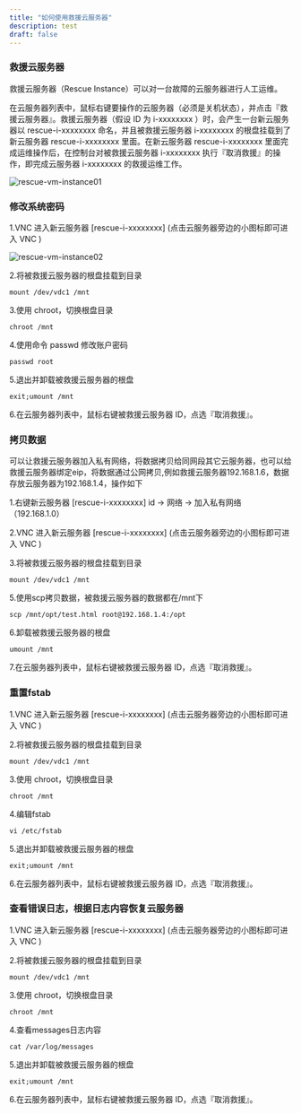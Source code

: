 ```yaml
---
title: "如何使用救援云服务器"
description: test
draft: false
---
```


### 救援云服务器

救援云服务器（Rescue Instance）可以对一台故障的云服务器进行人工运维。

在云服务器列表中，鼠标右键要操作的云服务器（必须是关机状态），并点击『救援云服务器』。救援云服务器（假设 ID 为 i-xxxxxxxx ）时，会产生一台新云服务器以 rescue-i-xxxxxxxx 命名，并且被救援云服务器 i-xxxxxxxx 的根盘挂载到了新云服务器 rescue-i-xxxxxxxx 里面。在新云服务器 rescue-i-xxxxxxxx 里面完成运维操作后，在控制台对被救援云服务器 i-xxxxxxxx 执行『取消救援』的操作，即完成云服务器 i-xxxxxxxx 的救援运维工作。

![rescue-vm-instance01](/compute/vm/_images/rescue-vm-instance01.png)



### 修改系统密码

1.VNC 进入新云服务器 [rescue-i-xxxxxxxx] (点击云服务器旁边的小图标即可进入 VNC )



![rescue-vm-instance02](/compute/vm/_images/rescue-vm-instance02.png)

2.将被救援云服务器的根盘挂载到目录

```
mount /dev/vdc1 /mnt
```

3.使用 chroot，切换根盘目录

```
chroot /mnt
```

4.使用命令 passwd 修改账户密码

```
passwd root
```

5.退出并卸载被救援云服务器的根盘

```
exit;umount /mnt
```

6.在云服务器列表中，鼠标右键被救援云服务器 ID，点选『取消救援』。



### 拷贝数据

可以让救援云服务器加入私有网络，将数据拷贝给同网段其它云服务器，也可以给救援云服务器绑定eip，将数据通过公网拷贝,例如救援云服务器192.168.1.6，数据存放云服务器为192.168.1.4，操作如下

1.右键新云服务器 [rescue-i-xxxxxxxx] id -> 网络 -> 加入私有网络（192.168.1.0）

2.VNC 进入新云服务器 [rescue-i-xxxxxxxx] (点击云服务器旁边的小图标即可进入 VNC )

3.将被救援云服务器的根盘挂载到目录

```
mount /dev/vdc1 /mnt
```

5.使用scp拷贝数据，被救援云服务器的数据都在/mnt下

```
scp /mnt/opt/test.html root@192.168.1.4:/opt
```

6.卸载被救援云服务器的根盘

```
umount /mnt
```

7.在云服务器列表中，鼠标右键被救援云服务器 ID，点选『取消救援』。

### 重置fstab

1.VNC 进入新云服务器 [rescue-i-xxxxxxxx] (点击云服务器旁边的小图标即可进入 VNC )

2.将被救援云服务器的根盘挂载到目录

```
mount /dev/vdc1 /mnt
```

3.使用 chroot，切换根盘目录

```
chroot /mnt
```

4.编辑fstab

```
vi /etc/fstab
```

5.退出并卸载被救援云服务器的根盘

```
exit;umount /mnt
```

6.在云服务器列表中，鼠标右键被救援云服务器 ID，点选『取消救援』。

### 查看错误日志，根据日志内容恢复云服务器

1.VNC 进入新云服务器 [rescue-i-xxxxxxxx] (点击云服务器旁边的小图标即可进入 VNC )

2.将被救援云服务器的根盘挂载到目录

```
mount /dev/vdc1 /mnt
```

3.使用 chroot，切换根盘目录

```
chroot /mnt
```

4.查看messages日志内容

```
cat /var/log/messages
```

5.退出并卸载被救援云服务器的根盘

```
exit;umount /mnt
```

6.在云服务器列表中，鼠标右键被救援云服务器 ID，点选『取消救援』。

